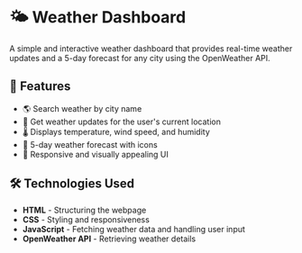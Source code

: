 # 🌤 Weather Dashboard

A simple and interactive weather dashboard that provides real-time weather updates and a 5-day forecast for any city using the OpenWeather API.

## 🚀 Features

- 🌎 Search weather by city name  
- 📍 Get weather updates for the user's current location  
- 🌡 Displays temperature, wind speed, and humidity  
- 📆 5-day weather forecast with icons  
- 🎨 Responsive and visually appealing UI  

## 🛠️ Technologies Used

- **HTML** - Structuring the webpage  
- **CSS** - Styling and responsiveness  
- **JavaScript** - Fetching weather data and handling user input  
- **OpenWeather API** - Retrieving weather details  

